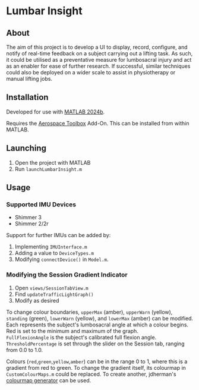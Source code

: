 # Lumbar Insight

## About

The aim of this project is to develop a UI to display, record, configure, and notify of real-time feedback on a subject carrying out a lifting task. As such, it could be utilised as a preventative measure for lumbosacral injury and act as an enabler for ease of further research. If successful, similar techniques could also be deployed on a wider scale to assist in physiotherapy or manual lifting jobs.

## Installation

Developed for use with [MATLAB 2024b](https://mathworks.com/downloads/).

Requires the [Aerospace Toolbox](https://mathworks.com/products/aerospace-toolbox.html) Add-On. This can be installed from within MATLAB.

## Launching

1. Open the project with MATLAB
2. Run `launchLumbarInsight.m`

## Usage

### Supported IMU Devices

- Shimmer 3
- Shimmer 2/2r

Support for further IMUs can be added by:

1. Implementing `IMUInterface.m`
2. Adding a value to `DeviceTypes.m`
3. Modifying `connectDevice()` in `Model.m`.

### Modifying the Session Gradient Indicator

1. Open `views/SessionTabView.m`
2. Find `updateTrafficLightGraph()`
3. Modify as desired

To change colour boundaries, `upperMax` (amber), `upperWarn` (yellow), `standing` (green), `lowerWarn` (yellow), and `lowerMax` (amber) can be modified. Each represents the subject's lumbosacral angle at which a colour begins. Red is set to the minimum and maximum of the graph.\
`FullFlexionAngle` is the subject's calibrated full flexion angle. `ThresholdPercentage` is set through the slider on the Session tab, ranging from 0.0 to 1.0.

Colours (`red`,`green`,`yellow`,`amber`) can be in the range 0 to 1, where this is a gradient from red to green. To change the gradient itself, its colourmap in `CustomColourMaps.m` could be replaced. To create another, jdherman's [colourmap generator](https://jdherman.github.io/colormap/) can be used.

